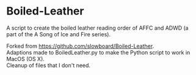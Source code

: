 # Boiled-Leather
A script to create the boiled leather reading order of AFFC and ADWD (a part of the A Song of Ice and Fire series).

Forked from https://github.com/slowboard/Boiled-Leather. \
Adaptions made to BoiledLeather.py to make the Python script to work in MacOS (OS X).\
Cleanup of files that I don't need.

